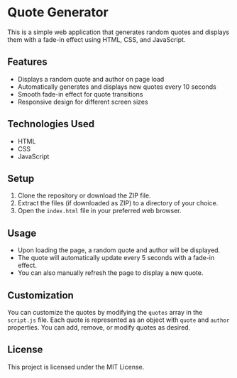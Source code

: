 # Quote Generator

This is a simple web application that generates random quotes and displays them with a fade-in effect using HTML, CSS, and JavaScript.

## Features

- Displays a random quote and author on page load
- Automatically generates and displays new quotes every 10 seconds
- Smooth fade-in effect for quote transitions
- Responsive design for different screen sizes

## Technologies Used

- HTML
- CSS
- JavaScript

## Setup

1. Clone the repository or download the ZIP file.
2. Extract the files (if downloaded as ZIP) to a directory of your choice.
3. Open the `index.html` file in your preferred web browser.

## Usage

- Upon loading the page, a random quote and author will be displayed.
- The quote will automatically update every 5 seconds with a fade-in effect.
- You can also manually refresh the page to display a new quote.

## Customization

You can customize the quotes by modifying the `quotes` array in the `script.js` file. Each quote is represented as an object with `quote` and `author` properties. You can add, remove, or modify quotes as desired.

## License

This project is licensed under the MIT License.
